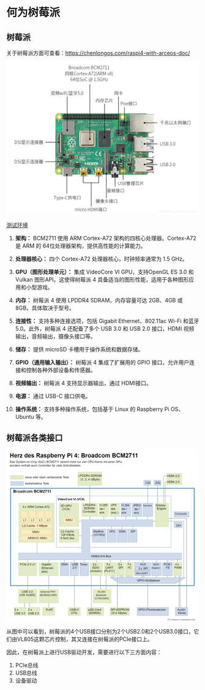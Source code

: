 # 何为树莓派

## 树莓派

关于树莓派方面可查看：<https://chenlongos.com/raspi4-with-arceos-doc/> 

![image-20231225112317456](https://github.com/apengaaa/usb-doc/blob/master/src/assert/1.1-1.png)

[测试环境](https://github.com/arceos-usb/arceos_experiment/tree/usb-next/apps/boards/raspi4-usb)

1. **架构：** BCM2711 使用 ARM Cortex-A72 架构的四核心处理器。Cortex-A72 是 ARM 的 64位处理器架构，提供高性能的计算能力。

2. **处理器核心：** 四个 Cortex-A72 处理器核心，时钟频率通常为 1.5 GHz。

3. **GPU（图形处理单元）：** 集成 VideoCore VI GPU，支持OpenGL ES 3.0 和 Vulkan 图形API。这使得树莓派 4 具备适当的图形性能，适用于各种图形应用和小型游戏。

4. **内存：** 树莓派 4 使用 LPDDR4 SDRAM，内存容量可达 2GB、4GB 或 8GB，具体取决于型号。

5. **连接性：** 支持多种连接选项，包括 Gigabit Ethernet、802.11ac Wi-Fi 和蓝牙 5.0。此外，树莓派 4 还配备了多个 USB 3.0 和 USB 2.0 接口，HDMI 视频输出，音频输出，摄像头接口等。

6. **储存：** 提供 microSD 卡槽用于操作系统和数据存储。

7. **GPIO（通用输入输出）：** 树莓派 4 集成了扩展用的 GPIO 接口，允许用户连接和控制各种外部设备和传感器。

8. **视频输出：** 树莓派 4 支持显示器输出，通过 HDMI接口。

9. **电源：** 通过 USB-C 接口供电。

10. **操作系统：** 支持多种操作系统，包括基于 Linux 的 Raspberry Pi OS、Ubuntu 等。



## 树莓派各类接口

![image-20231225113108700](https://github.com/apengaaa/usb-doc/blob/master/src/assert/1.1-2.png)

从图中可以看到，树莓派的4个USB接口分别为2个USB2.0和2个USB3.0接口，它们由VL805这颗芯片控制，其又连接在树莓派的PCIe接口上。

因此，在树莓派上进行USB驱动开发，需要进行以下三方面内容：

1. PCIe总线
2. USB总线
3. 设备驱动



